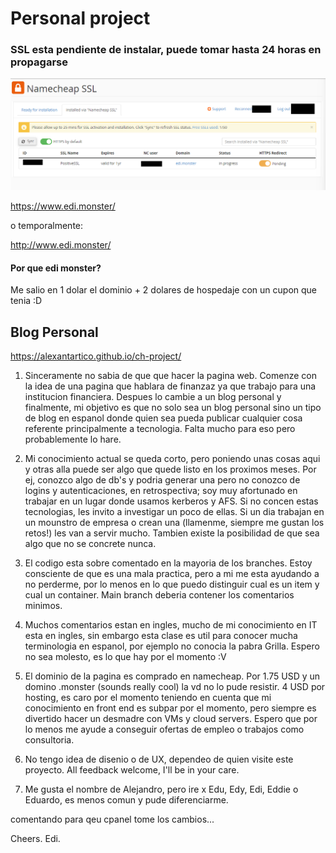 # Personal project

### SSL esta pendiente de instalar, puede tomar hasta 24 horas en propagarse

![Pending SSL installation](./images/pending_ssl.png)

https://www.edi.monster/


o temporalmente:

http://www.edi.monster/

#### Por que edi monster? 
Me salio en 1 dolar el dominio + 2 dolares de hospedaje con un cupon que tenia :D


## Blog Personal

https://alexantartico.github.io/ch-project/

1. Sinceramente no sabia de que que hacer la pagina web. Comenze con la idea de una pagina que hablara de finanzaz ya que trabajo para una institucion financiera. Despues lo cambie a un blog personal y finalmente, mi objetivo es que no solo sea un blog personal sino un tipo de blog en espanol donde quien sea pueda publicar cualquier cosa referente principalmente a tecnologia. Falta mucho para eso pero probablemente lo hare.


2. Mi conocimiento actual se queda corto, pero poniendo unas cosas aqui y otras alla puede ser algo que quede listo en los proximos meses. Por ej, conozco algo de db's y podria generar una pero no conozco de logins y autenticaciones, en retrospectiva; soy muy afortunado en trabajar en un lugar donde usamos kerberos y AFS. Si no concen estas tecnologias, les invito a investigar un poco de ellas. Si un dia trabajan en un mounstro de empresa o crean una (llamenme, siempre me gustan los retos!) les van a servir mucho. Tambien existe la posibilidad de que sea algo que no se concrete nunca.

3. El codigo esta sobre comentado en la mayoria de los branches. Estoy consciente de que es una mala practica, pero a mi me esta ayudando a no perderme, por lo menos en lo que puedo distinguir cual es un item y cual un container. Main branch deberia contener los comentarios minimos.

4. Muchos comentarios estan en ingles, mucho de mi conocimiento en IT esta en ingles, sin embargo esta clase es util para conocer mucha terminologia en espanol, por ejemplo no conocia la pabra Grilla. Espero no sea molesto, es lo que hay por el momento :V

5. El dominio de la pagina es comprado en namecheap. Por 1.75 USD y un domino .monster (sounds really cool) la vd no lo pude resistir. 4 USD por hosting, es caro por el momento teniendo en cuenta que mi conocimiento en front end es subpar por el momento, pero siempre es divertido hacer un desmadre con VMs y cloud servers. Espero que por lo menos me ayude a conseguir ofertas de empleo o trabajos como consultoria.

6. No tengo idea de disenio o de UX, dependeo de quien visite este proyecto. All feedback welcome, I'll be in your care.

7. Me gusta el nombre de Alejandro, pero ire x Edu, Edy, Edi, Eddie o Eduardo, es menos comun y pude diferenciarme.

comentando para qeu cpanel tome los cambios...

Cheers.
Edi.